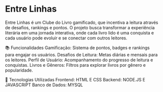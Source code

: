 # Entre Linhas

Entre Linhas é um Clube do Livro gamificado, que incentiva a leitura através de desafios, rankings e pontos. O projeto busca transformar a experiência literária em uma jornada interativa, onde cada livro lido é uma conquista e cada usuário pode evoluir e se conectar com outros leitores.

📚 Funcionalidades
    Gamificação: Sistema de pontos, badges e rankings para engajar os usuários.
    Desafios de Leitura: Metas diárias e mensais para os leitores.
    Perfil de Usuário: Acompanhamento do progresso de leitura e conquistas.
    Livros e Gêneros: Filtros para explorar livros por gênero e popularidade.

🔧 Tecnologias Utilizadas
      Frontend: HTML E CSS
      Backend: NODE.JS E JAVASCRIPT 
      Banco de Dados: MYSQL
